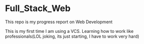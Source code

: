 # Full_Stack_Web
This repo is my progress report on Web Development

This is my first time I am using a VCS. Learning how to work like professionals(LOL joking, its just starting, I have to work
  very hard)
